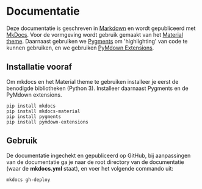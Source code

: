 # Documentatie

Deze documentatie is geschreven in [Markdown](https://www.markdownguide.org) en wordt gepubliceerd met [MkDocs](https://www.mkdocs.org). Voor de vormgeving wordt gebruik gemaakt van het [Material theme](https://squidfunk.github.io/mkdocs-material/). Daarnaast gebruiken we [Pygments](https://squidfunk.github.io/mkdocs-material/extensions/codehilite/#installation) om 'highlighting' van code te kunnen gebruiken, en we gebruiken [PyMdown Extensions](https://squidfunk.github.io/mkdocs-material/extensions/pymdown/).

## Installatie vooraf

Om mkdocs en het Material theme te gebruiken installeer je eerst de benodigde bibliotheken (Python 3). Installeer daarnaast Pygments en de PyMdown extensions.

```
pip install mkdocs
pip install mkdocs-material
pip install pygments
pip install pymdown-extensions
```

## Gebruik

De documentatie ingechekt en gepubliceerd op GitHub, bij aanpassingen van de documentatie ga je naar de root directory van de documentatie (waar de **mkdocs.yml** staat), en voer het volgende commando uit:

```
mkdocs gh-deploy
```